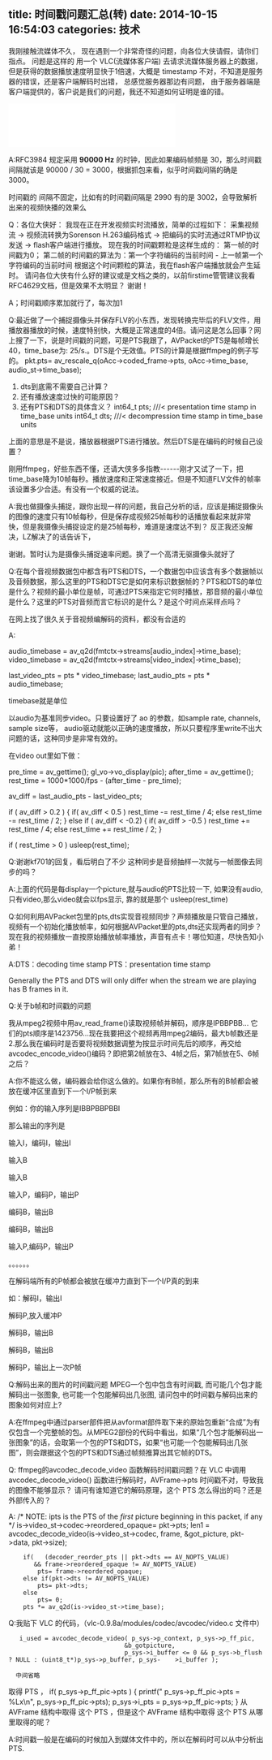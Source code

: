title: 时间戳问题汇总(转)
date: 2014-10-15 16:54:03
categories: 技术
---

我刚接触流媒体不久， 现在遇到一个非常奇怪的问题，向各位大侠请假，请你们指点。
问题是这样的 用一个 VLC(流媒体客户端) 去请求流媒体服务器上的数据， 但是获得的数据播放速度明显快于1倍速，大概是 timestamp 不对，不知道是服务器的错误，还是客户端解码时出错， 总感觉服务器那边有问题， 由于服务器端是客户端提供的，客户说是我们的问题，我还不知道如何证明是谁的错。

<!--more-->

<iframe frameborder="no" border="0" marginwidth="0" marginheight="0" width=330 height=86 src="//music.163.com/outchain/player?type=2&id=432506345&auto=1&height=66"></iframe>

A:RFC3984 规定采用 **90000 Hz** 的时钟，因此如果编码帧频是 30，那么时间戳间隔就该是 90000 / 30 = 3000，根据抓包来看，似乎时间戳间隔的确是 3000。

时间戳的 间隔不固定，比如有的时间戳间隔是 2990 有的是 3002，会导致解析出来的视频快播的效果么

Q：各位大侠好：
我现在正在开发视频实时流播放，简单的过程如下：
采集视频流 -> 视频流转换为Sorenson H.263编码格式   -> 把编码的实时流通过RTMP协议发送 -> flash客户端进行播放。
现在我的时间戳颗粒是这样生成的：
第一帧的时间戳为0；
第二帧的时间戳的算法为：第一个字符编码的当前时间 - 上一帧第一个字符编码的当前时间
根据这个时间颗粒的算法，我在flash客户端播放就会产生延时。
请问各位大侠有什么好的建议或是文档之类的，以前firstime管管建议我看RFC4629文档，但是效果不太明显？
谢谢！

A；时间戳顺序累加就行了，每次加1

Q:最近做了一个捕捉摄像头并保存FLV的小东西，发现转换完毕后的FLV文件，用播放器播放的时候，速度特别快，大概是正常速度的4倍。请问这是怎么回事？网上搜了一下，说是时间戳的问题，可是PTS我跟了，AVPacket的PTS是每帧增长40，time_base为: 25/s.。DTS是个无效值。PTS的计算是根据ffmpeg的例子写的。
pkt.pts= av_rescale_q(oAcc->coded_frame->pts, oAcc->time_base, audio_st->time_base);

1. dts到底需不需要自己计算？
2. 还有播放速度过快的可能原因？ 
3. 还有PTS和DTS的具体含义？
int64_t pts;                         ///< presentation time stamp in time_base units
int64_t dts;                         ///< decompression time stamp in time_base units

上面的意思是不是说，播放器根据PTS进行播放。然后DTS是在编码的时候自己设置？

刚用ffmpeg，好些东西不懂，还请大侠多多指教------刚才又试了一下，把time_base降为10帧每秒。播放速度和正常速度接近。但是不知道FLV文件的帧率该设置多少合适。有没有一个权威的说法。

A:我也做摄像头捕捉，跟你出现一样的问题，我自己分析的话，应该是捕捉摄像头的图像的速度只有10帧每秒，但是保存成视频25帧每秒的话播放看起来就非常快，但是我摄像头捕捉设定的是25帧每秒，难道是速度达不到？
反正我还没解决，LZ解决了的话告诉下，

谢谢。暂时认为是摄像头捕捉速率问题。换了一个高清无驱摄像头就好了

Q:在每个音视频数据包中都含有PTS和DTS，一个数据包中应该含有多个数据帧以及音频数据，那么这里的PTS和DTS它是如何来标识数据帧的？PTS和DTS的单位是什么？视频的最小单位是帧，可通过PTS来指定它何时播放，那音频的最小单位是什么？这里的PTS对音频而言它标识的是什么？是这个时间点采样点吗？

在网上找了很久关于音视频编解码的资料，都没有合适的

A:

audio_timebase = av_q2d(fmtctx->streams[audio_index]->time_base);
video_timebase = av_q2d(fmtctx->streams[video_index]->time_base);

last_video_pts = pts * video_timebase;
last_audio_pts = pts * audio_timebase;

timebase就是单位

以audio为基准同步video。只要设置好了 ao 的参数，如sample rate, channels, sample size等， audio驱动就能以正确的速度播放，所以只要程序里write不出大问题的话，这种同步是非常有效的。

在video out里如下做：

pre_time = av_gettime();
gl_vo->vo_display(pic);
after_time = av_gettime();
rest_time = 1000*1000/fps - (after_time - pre_time);

av_diff = last_audio_pts - last_video_pts;

if ( av_diff > 0.2 )
{
            if( av_diff < 0.5 ) rest_time -= rest_time / 4;
            else rest_time -= rest_time / 2;
}
else if ( av_diff < -0.2)
{
            if( av_diff > -0.5 ) rest_time += rest_time / 4;
            else rest_time += rest_time / 2;
}

if ( rest_time > 0 )
    usleep(rest_time);

Q:谢谢kf701的回复，看后明白了不少
这种同步是音频抽样一次就与一帧图像去同步的吗？

A:上面的代码是每display一个picture,就与audio的PTS比较一下,
如果没有audio,只有video,那么video就会以fps显示, 靠的就是那个 usleep(rest_time)

Q:如何利用AVPacket包里的pts,dts实现音视频同步？声频播放是只管自己播放，视频有一个初始化播放帧率，如何根据AVPacket里的pts,dts还实现两者的同步？
现在我的视频播放一直按原始播放帧率播放，声音有点卡！哪位知道，尽快告知小弟！

A:DTS：decoding time stamp 
PTS：presentation time stamp

Generally the PTS and DTS will only differ when the stream we are playing has B frames in it.

Q:关于b帧和时间戳的问题

我从mpeg2视频中用av_read_frame()读取视频帧并解码，顺序是IPBBPBB...
它们的pts顺序是1423756...现在我要把这个视频再用mpeg2编码，最大b帧数还是2.那么我在编码时是否要将视频数据调整为按显示时间先后的顺序，再交给avcodec_encode_video()编码？即把第2帧放在3、4帧之后，第7帧放在5、6帧之后？

A:你不能这么做，编码器会给你这么做的。如果你有B帧，那么所有的B帧都会被放在缓冲区里直到下一个I/P帧到来

例如：你的输入序列是IBBPBBPBBI

那么输出的序列是

输入I，编码I，输出I

输入B

输入B

输入P，编码P，输出P

编码B，输出B

编码B，输出B

输入P,编码P，输出P

。。。。。。

在解码端所有的P帧都会被放在缓冲力直到下一个I/P真的到来

如：解码I，输出I

解码P,放入缓冲P

解码B，输出B

解码B，输出B

解码P，输出上一次P帧

Q:解码出来的图片的时间戳问题 MPEG一个包中包含有时间戳, 而可能几个包才能解码出一张图象, 也可能一个包能解码出几张图, 请问包中的时间戳与解码出来的图象如何对应上?

A:在ffmpeg中通过parser部件把从avformat部件取下来的原始包重新“合成”为有仅包含一个完整帧的包。从MPEG2部份的代码中看出，如果“几个包才能解码出一张图象”的话，会取第一个包的PTS和DTS，如果“也可能一个包能解码出几张图”，则会跟据这个包的PTS和DTS通过帧频推算出其它帧的DTS。

Q: ffmpeg的avcodec_decode_video 函数解码时间戳问题？在   VLC 中调用   avcodec_decode_video() 函数进行解码时，AVFrame->pts 时间戳不对，导致我的图像不能够显示？ 请问有谁知道它的解码原理，这个 PTS 怎么得出的吗？还是外部传入的？

A:      /* NOTE: ipts is the PTS of the _first_ picture beginning in
           this packet, if any */
        is->video_st->codec->reordered_opaque= pkt->pts;
        len1 = avcodec_decode_video(is->video_st->codec,
                                    frame, &got_picture,
                                    pkt->data, pkt->size);

        if(   (decoder_reorder_pts || pkt->dts == AV_NOPTS_VALUE)
           && frame->reordered_opaque != AV_NOPTS_VALUE)
            pts= frame->reordered_opaque;
        else if(pkt->dts != AV_NOPTS_VALUE)
            pts= pkt->dts;
        else
            pts= 0;
        pts *= av_q2d(is->video_st->time_base);

Q:我贴下   VLC 的代码，（vlc-0.9.8a/modules/codec/avcodec/video.c 文件中）

       i_used = avcodec_decode_video( p_sys->p_context, p_sys->p_ff_pic,
                                    &b_gotpicture,
                                    p_sys->i_buffer <= 0 && p_sys->b_flush ? NULL : (uint8_t*)p_sys->p_buffer, p_sys-    >i_buffer );

      中间省略

取得   PTS ，
       if( p_sys->p_ff_pic->pts )
       {
         printf(" p_sys->p_ff_pic->pts   = %Lx\n",   p_sys->p_ff_pic->pts);
         p_sys->i_pts = p_sys->p_ff_pic->pts;
       }
从   AVFrame 结构中取得   这个 PTS ，但是这个   AVFrame 结构中取得   这个 PTS 从哪里取得的呢？

A:时间戳一般是在编码的时候加入到媒体文件中的，所以在解码时可以从中分析出PTS.